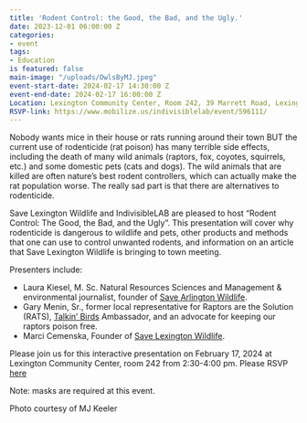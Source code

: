 ```yaml
---
title: 'Rodent Control: the Good, the Bad, and the Ugly.'
date: 2023-12-01 06:00:00 Z
categories:
- event
tags:
- Education
is featured: false
main-image: "/uploads/OwlsByMJ.jpeg"
event-start-date: 2024-02-17 14:30:00 Z
event-end-date: 2024-02-17 16:00:00 Z
Location: Lexington Community Center, Room 242, 39 Marrett Road, Lexington, MA
RSVP-link: https://www.mobilize.us/indivisiblelab/event/596111/
---
```


Nobody wants mice in their house or rats running around their town BUT the current use of rodenticide (rat poison) has many terrible side effects, including the death of many wild animals (raptors, fox, coyotes, squirrels, etc.) and some domestic pets (cats and dogs). The wild animals that are killed are often nature’s best rodent controllers, which can actually make the rat population worse. The really sad part is that there are alternatives to rodenticide.

Save Lexington Wildlife and IndivisibleLAB are pleased to host “Rodent Control: The Good, the Bad, and the Ugly”. This presentation will cover why rodenticide is dangerous to wildlife and pets, other products and methods that one can use to control unwanted rodents, and information on an article that Save Lexington Wildlife is bringing to town meeting.

Presenters include:
- Laura Kiesel, M. Sc. Natural Resources Sciences and Management & environmental journalist, founder of [Save Arlington Wildlife](https://savearlingtonwildlife.org).
- Gary Menin, Sr., former local representative for Raptors are the Solution (RATS), [Talkin’ Birds](https://www.talkinbirds.com) Ambassador, and an advocate for keeping our raptors poison free.
- Marci Cemenska, Founder of [Save Lexington Wildlife](https://savelexingtonwildlife.org/).

Please join us for this interactive presentation on February 17, 2024 at Lexington Community Center, room 242 from 2:30-4:00 pm. Please RSVP [here](https://www.mobilize.us/indivisiblelab/event/596111/) 

Note: masks are required at this event.

Photo courtesy of MJ Keeler
